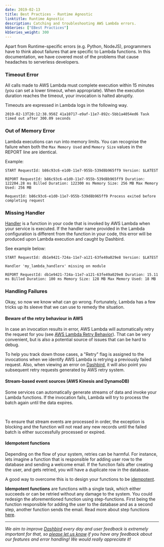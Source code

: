 ```yaml
---
date: 2019-02-13
title: Best Practices - Runtime Agnostic
linktitle: Runtime Agnostic
description: Catching and troubleshooting AWS Lambda errors.
kbSeries: ["EBest Practices"]
kbSeries_weight: 300
---
```



Apart from Runtime-specific errors (e.g. Python, NodeJS), programmers have to think about failures that are specific to Lambda functions. In this documentation, we have covered most of the problems that cause headaches to serverless developers.

### Timeout Error

All calls made to AWS Lambda must complete execution within 15 minutes (you can set a lower timeout, when appropriate). When the execution duration reaches the timeout, your invocation is halted abruptly.

Timeouts are expressed in Lambda logs in the following way.

```
2019-02-13T20:12:38.950Z 41a10717-e9af-11e7-892c-5bb1a4054ed6 Task timed out after 300.09 seconds
```

### Out of Memory Error

Lambda executions can run into memory limits. You can recognise the failure when both the `Max Memory Used` and `Memory Size` values in the REPORT line are identical.

Example:
```
START RequestId: b86c93c6-e1d0-11e7-955b-539d8b965ff9 Version: $LATEST

REPORT RequestId: b86c93c6-e1d0-11e7-955b-539d8b965ff9 Duration: 122204.28 ms Billed Duration: 122300 ms Memory Size: 256 MB Max Memory Used: 256 MB

RequestId: b86c93c6-e1d0-11e7-955b-539d8b965ff9 Process exited before completing request
```

### Missing Handler

<a href="https://docs.aws.amazon.com/lambda/latest/dg/python-programming-model-handler-types.html">Handler</a> is a function in your code that is invoked by AWS Lambda when your service is executed. If the handler name provided in the Lambda configuration is different from the function in your code, this error will be produced upon Lambda execution and caught by Dashbird.

See example below:

```
START RequestId: db1e9421-724a-11e7-a121-63fe49a029e8 Version: $LATEST

Handler 'my_lambda_handlerx' missing on module

REPORT RequestId: db1e9421-724a-11e7-a121-63fe49a029e8 Duration: 15.11 ms Billed Duration: 100 ms Memory Size: 128 MB Max Memory Used: 18 MB
```

### Handling Failures

Okay, so now we know what can go wrong. Fortunately, Lambda has a few tricks up its sleeve that we can use to remedy the situation.

#### Beware of the retry behaviour in AWS

In case an invocation results in error, AWS Lambda will automatically retry the request for you (see <a href="https://docs.aws.amazon.com/lambda/latest/dg/retries-on-errors.html">AWS Lambda Retry Behavior</a>). That can be very convenient, but is also a potential source of issues that can be hard to debug.

To help you track down those cases, a "Retry" flag is assigned to the invocations when we identify AWS Lambda is retrying a previously failed request. Also, when viewing an error on <a href="https://dashbird.io">Dashbird</a>, it will also point you subsequent retry requests generated by AWS retry system.

#### Stream-based event sources (AWS Kinesis and DynamoDB)

Some services can automatically generate streams of data and invoke your Lambda functions. If the invocation fails, Lambda will try to process the batch again until the data expires.

<br>

To ensure that stream events are processed in order, the exception is blocking and the function will not read any new records until the failed batch is either successfully processed or expired.

#### Idempotent functions

Depending on the flow of your system, retries can be harmful. For instance, lets imagine a function that is responsible for adding user row to the database and sending a welcome email. If the function fails after creating the user, and gets retried, you will have a duplicate row in the database.

A good way to overcome this is to design your functions to be <a href='http://www.restapitutorial.com/lessons/idempotency.html' target='_blank'>idempotent</a>.

**Idempotent functions** are functions with a single task, which either succeeds or can be retried without any damage to the system. You could redesign the aforementioned function using step-functions. First being the function responsible for adding the user to the database and as a second step, another function sends the email. Read more about step functions <a href='https://aws.amazon.com/step-functions/' target='_blank'>here</a>.

---

_We aim to improve [Dashbird](https://dashbird.io/) every day and user feedback is extremely important for that, so [please let us know](mailto:support@dashbird.io) if you have any feedback about our features and error handling! We would really appreciate it!_
